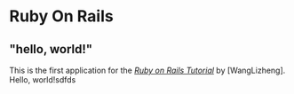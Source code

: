 # Ruby On Rails 

## "hello, world!"

This is the first application for the [*Ruby on Rails Tutorial*](http://www.railstutorial.org/) by [WangLizheng]. Hello, world!sdfds